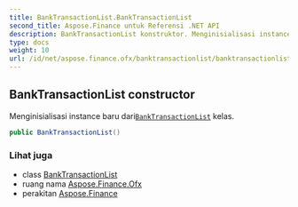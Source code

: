 ```yaml
---
title: BankTransactionList.BankTransactionList
second_title: Aspose.Finance untuk Referensi .NET API
description: BankTransactionList konstruktor. Menginisialisasi instance baru dariBankTransactionList kelas.
type: docs
weight: 10
url: /id/net/aspose.finance.ofx/banktransactionlist/banktransactionlist/
---
```

## BankTransactionList constructor

Menginisialisasi instance baru dari[`BankTransactionList`](../) kelas.

```csharp
public BankTransactionList()
```

### Lihat juga

* class [BankTransactionList](../)
* ruang nama [Aspose.Finance.Ofx](../../banktransactionlist/)
* perakitan [Aspose.Finance](../../../)


